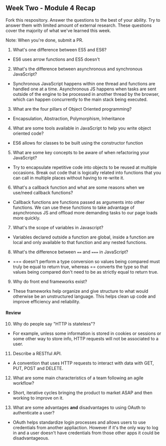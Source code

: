 ## Week Two - Module 4 Recap

Fork this respository. Answer the questions to the best of your ability. Try to answer them with limited amount of external research. These questions cover the majority of what we've learned this week. 

Note: When you're done, submit a PR. 

1. What's one difference between ES5 and ES6?
- ES6 uses arrow functions and ES5 doesn't

2. What's the difference between asynchronous and synchronous JavaScript? 
- Synchronous JavaScript happens within one thread and functions are handled one at a time. Asynchronous JS happens when tasks are sent outside of the engine to be processed in another thread by the browser, which can happen concurrently to the main stack being executed.

3. What are the four pillars of Object Oriented programming?
- Encapsulation, Abstraction, Polymorphism, Inheritance

4. What are some tools available in JavaScript to help you write object oriented code?
- ES6 allows for classes to be built using the constructor function

5. What are some key concepts to be aware of when refactoring your JavaScript?
- Try to encapsulate repetitive code into objects to be reused at multiple occasions. Break out code that is logically related into functions that you can call in multiple places without having to re-write it.

6. What's a callback function and what are some reasons when we use/need callback functions?
- Callback functions are functions passed as arguments into other functions. We can use these functions to take advantage of asynchronous JS and offload more demanding tasks to our page loads more quickly.

7. What's the scope of variables in Javascript?
- Variables declared outside a function are global, inside a function are local and only available to that function and any nested functions.

8. What's the difference between `==` and `===` in JavaScript?
- === doesn't perform a type conversion so values being compared must truly be equal to return true, whereas == converts the type so that values being compared don't need to be as strictly equal to return true.

9. Why do front end frameworks exist?
- These frameworks help organize and give structure to what would otherwise be an unstructured language. This helps clean up code and improve efficiency and reliability.

#### Review  

10. Why do people say "HTTP is stateless"?
- For example, unless some information is stored in cookies or sessions or some other way to store info, HTTP requests will not be associated to a user. 

11. Describe a RESTful API.
  - A convention that uses HTTP requests to interact with data with GET, PUT, POST and DELETE.

12. What are some main characteristics of a team following an agile workflow?
- Short, iterative cycles bringing the product to market ASAP and then working to improve on it.

13. What are some advantages **and** disadvantages to using OAuth to authenticate a user?
- OAuth helps standardize login processes and allows users to use credentials from another appliaction. However if it's the only way to log in and a user doesn't have credentials from those other apps it could be disadvantageous.
